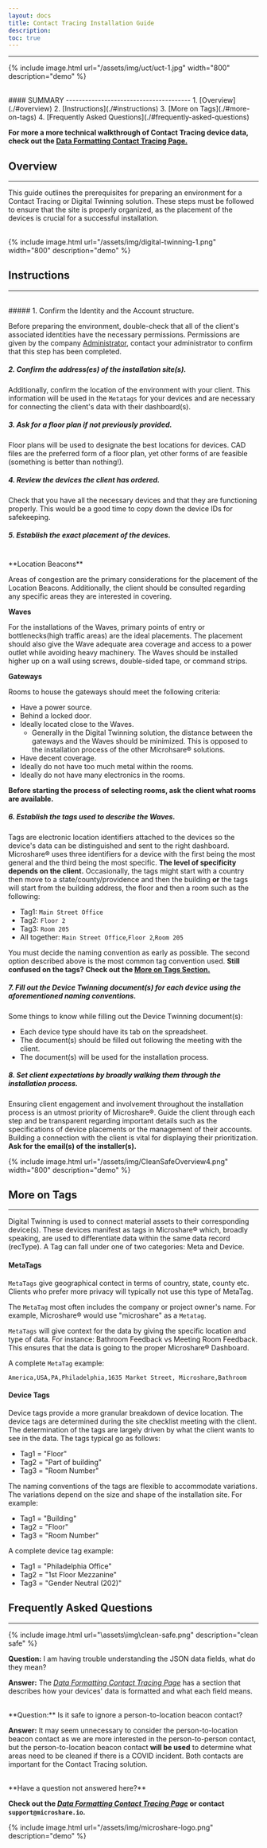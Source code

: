 ```yaml
---
layout: docs
title: Contact Tracing Installation Guide
description: 
toc: true
---
```



---------------------------------------
{% include image.html url="/assets/img/uct/uct-1.jpg"  width="800" description="demo" %}

<br>
#### SUMMARY
---------------------------------------
1. [Overview](./#overview)
2. [Instructions](./#instructions)
3. [More on Tags](./#more-on-tags)
4. [Frequently Asked Questions](./#frequently-asked-questions)


**For more a more technical walkthrough of Contact Tracing device data, check out the [Data Formatting Contact Tracing Page.](/docs/2/technical/data-format/contact-tracing)**

## Overview
---------------------------------------

This guide outlines the prerequisites for preparing an environment for a Contact Tracing or Digital Twinning solution. These steps must be followed to ensure that the site is properly organized, as the placement of the devices is crucial for a successful installation.

<br>
{% include image.html url="/assets/img/digital-twinning-1.png" width="800" description="demo" %}




## Instructions
---------------------------------------

<br>
##### 1. Confirm the Identity and the Account structure.

Before preparing the environment, double-check that all of the client's associated identities have the necessary permissions. Permissions are given by the company [Administrator,](/docs/2/admin/admin-management/overview/) contact your administrator to confirm that this step has been completed. 


##### 2. Confirm the address(es) of the installation site(s).

Additionally, confirm the location of the environment with your client. This information will be used in the `Metatags` for your devices and are necessary for connecting the client's data with their dashboard(s). 


##### 3. Ask for a floor plan if not previously provided.

Floor plans will be used to designate the best locations for devices. CAD files are the preferred form of a floor plan, yet other forms of are feasible (something is better than nothing!).


##### 4. Review the devices the client has ordered. 

Check that you have all the necessary devices and that they are functioning properly. This would be a good time to copy down the device IDs for safekeeping.


##### 5. Establish the exact placement of the devices.

<br>
**Location Beacons**

Areas of congestion are the primary considerations for the placement of the Location Beacons. Additionally, the client should be consulted regarding any specific areas they are interested in covering.


**Waves**

For the installations of the Waves, primary points of entry or bottlenecks(high traffic areas) are the ideal placements. The placement should also give the Wave adequate area coverage and access to a power outlet while avoiding heavy machinery. The Waves should be installed higher up on a wall using screws, double-sided tape, or command strips. 

**Gateways**

Rooms to house the gateways should meet the following criteria:

- Have a power source.
- Behind a locked door.
- Ideally located close to the Waves.
    - Generally in the Digital Twinning solution, the distance between the gateways and the Waves should be minimized. This is opposed to the installation process of the other Microhsare® solutions. 
- Have decent coverage.
- Ideally do not have too much metal within the rooms.
- Ideally do not have many electronics in the rooms.

**Before starting the process of selecting rooms, ask the client what rooms are available.** 

##### 6. Establish the tags used to describe the Waves.

Tags are electronic location identifiers attached to the devices so the device's data can be distinguished and sent to the right dashboard. Microshare® uses three identifiers for a device with the first being the most general and the third being the most specific. **The level of specificity depends on the client.** Occasionally, the tags might start with a country then move to a state/county/providence and then the building **or** the tags will start from the building address, the floor and then a room such as the following:

- Tag1: `Main Street Office` 
- Tag2: `Floor 2`
- Tag3: `Room 205`
- All together: `Main Street Office`,`Floor 2`,`Room 205`

You must decide the naming convention as early as possible. The second option described above is the most common tag convention used. **Still confused on the tags? Check out the [More on Tags Section.](./#more-on-tags)**

##### 7. Fill out the Device Twinning document(s) for each device using the aforementioned naming conventions.

Some things to know while filling out the Device Twinning document(s):
- Each device type should have its tab on the spreadsheet.
- The document(s) should be filled out following the meeting with the client.
- The document(s) will be used for the installation process. 

##### 8. Set client expectations by broadly walking them through the installation process. 


Ensuring client engagement and involvement throughout the installation process is an utmost priority of Microshare®. Guide the client through each step and be transparent regarding important details such as the specifications of device placements or the management of their accounts. Building a connection with the client is vital for displaying their prioritization. **Ask for the email(s) of the installer(s).**


{% include image.html url="/assets/img/CleanSafeOverview4.png" width="800" description="demo" %}

## More on Tags
---------------------------------------

Digital Twinning is used to connect material assets to their corresponding device(s). These devices manifest as tags in Microshare® which, broadly speaking, are used to differentiate data within the same data record (recType). A Tag can fall under one of two categories: Meta and Device.

#### MetaTags

`MetaTags` give geographical contect in terms of country, state, county etc. Clients who prefer more privacy will typically not use this type of MetaTag.

The `MetaTag` most often includes the company or project owner's name. For example, Microshare® would use "microshare" as a `Metatag`. 

`MetaTags` will give context for the data by giving the specific location and type of data. For instance: Bathroom Feedback vs Meeting Room Feedback. This ensures that the data is going to the proper Microshare® Dashboard. 

A complete `MetaTag` example:

`America,USA,PA,Philadelphia,1635 Market Street, Microshare,Bathroom`


#### Device Tags

Device tags provide a more granular breakdown of device location. The device tags are determined during the site checklist meeting with the client. The determination of the tags are largely driven by what the client wants to see in the data. The tags typical go as follows:

- Tag1 = "Floor"
- Tag2 = "Part of building"
- Tag3 = "Room Number"

The naming conventions of the tags are flexible to accommodate variations. The variations depend on the size and shape of the installation site. For example:

- Tag1 = "Building"
- Tag2 = "Floor"
- Tag3 = "Room Number"

A complete device tag example:

- Tag1 = "Philadelphia Office"
- Tag2 = "1st Floor Mezzanine"
- Tag3 = "Gender Neutral (202)"


## Frequently Asked Questions
---------------------------------------
{% include image.html url="\assets\img\clean-safe.png" description="clean safe" %}

**Question:** I am having trouble understanding the JSON data fields, what do they mean?

**Answer:** The [<em>Data Formatting Contact Tracing Page</em>](/docs/2/technical/data-format/contact-tracing) has a section that describes how your devices' data is formatted and what each field means. 

<br>
**Question:** Is it safe to ignore a person-to-location beacon contact? 

**Answer:** It may seem unnecessary to consider the person-to-location beacon contact as we are more interested in the person-to-person contact, but the person-to-location beacon contact **will be used** to determine what areas need to be cleaned if there is a COVID incident. Both contacts are important for the Contact Tracing solution.

<br>
**Have a question not answered here?**

**Check out the [<em>Data Formatting Contact Tracing Page</em>](/docs/2/technical/data-format/contact-tracing) or contact `support@microshare.io`.** 



{% include image.html url="/assets/img/microshare-logo.png" description="demo" %}

